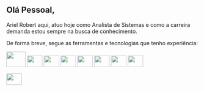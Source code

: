 ## Olá Pessoal,

Ariel Robert aqui, atuo hoje como Analista de Sistemas e como a carreira demanda estou sempre na busca de conhecimento.

De forma breve, segue as ferramentas e tecnologias que tenho experiência: <br> 

<img loading="" src="https://cdn.jsdelivr.net/gh/devicons/devicon/icons/php/php-plain.svg" width="50" height="40"/> <img loading="" src="https://cdn.jsdelivr.net/gh/devicons/devicon/icons/javascript/javascript-plain.svg" width="40" height="30"/> <img loading="" src="https://cdn.jsdelivr.net/gh/devicons/devicon/icons/html5/html5-original-wordmark.svg" width="40" height="30"/> <img loading="" src="https://cdn.jsdelivr.net/gh/devicons/devicon/icons/css3/css3-original-wordmark.svg" width="40" height="30"/>  <img loading="" src="https://cdn.jsdelivr.net/gh/devicons/devicon/icons/mysql/mysql-original-wordmark.svg" width="40" height="30"/> <img loading="" src="https://cdn.jsdelivr.net/gh/devicons/devicon/icons/postgresql/postgresql-original.svg" width="40" height="30"/> <img loading="" src="https://cdn.jsdelivr.net/gh/devicons/devicon/icons/microsoftsqlserver/microsoftsqlserver-plain-wordmark.svg" width="40" height="30"/> <img loading="" src="" width="40" height="30"/>  

<img loading="" src="" width="40" height="30"/> 





